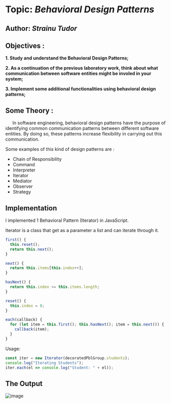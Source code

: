 # Topic: *Behavioral Design Patterns*

## Author: *Strainu Tudor*

## Objectives :

__1. Study and understand the Behavioral Design Patterns;__

__2. As a continuation of the previous laboratory work, think about what communication between software entities might be involed in your system;__

__3. Implement some additional functionalities using behavioral design patterns;__

## Some Theory :

    In software engineering, behavioral design patterns have the purpose of identifying common communication patterns between different software entities. By doing so, these patterns increase flexibility in carrying out this communication.

Some examples of this kind of design patterns are :

   * Chain of Responsibility
   * Command
   * Interpreter
   * Iterator
   * Mediator
   * Observer
   * Strategy
  

## Implementation 

I implemented 1 Behavioral Pattern (Iterator) in JavaScript.


Iterator is a class that get as a parameter a list and can iterate through it.


```javascript
first() {
  this.reset();
  return this.next();
}

next() {
  return this.items[this.index++];
}

hasNext() {
  return this.index <= this.items.length;
}

reset() {
  this.index = 0;
}

each(callback) {
  for (let item = this.first(); this.hasNext(); item = this.next()) {
    callback(item);
  }
}
```
Usage:

```javascript
const iter = new Iterator(decoratedPblGroup.students);
console.log("Iterating Students");
iter.each(el => console.log("Student: " + el));
```


## The Output

![image](https://user-images.githubusercontent.com/56167303/101170930-cb84fb80-3647-11eb-8f60-ed2f9918308e.png)

